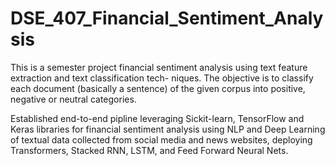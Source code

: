# DSE_407_Financial_Sentiment_Analysis

This is a semester project financial sentiment analysis using text feature extraction and text classification tech-
niques. The objective is to classify each document (basically a sentence) of the given corpus into positive,
negative or neutral categories.

Established end-to-end pipline leveraging Sickit-learn, TensorFlow and Keras libraries for financial sentiment analysis
using NLP and Deep Learning of textual data collected from social media and news websites, deploying Transformers,
Stacked RNN, LSTM, and Feed Forward Neural Nets.
